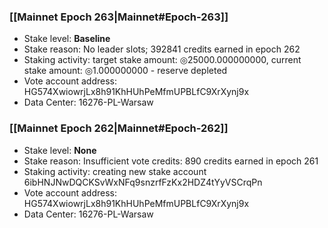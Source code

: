 ### [[Mainnet Epoch 263|Mainnet#Epoch-263]]
* Stake level: **Baseline**
* Stake reason: No leader slots; 392841 credits earned in epoch 262
* Staking activity: target stake amount: ◎25000.000000000, current stake amount: ◎1.000000000 - reserve depleted
* Vote account address: HG574XwiowrjLx8h91KhHUhPeMfmUPBLfC9XrXynj9x
* Data Center: 16276-PL-Warsaw
### [[Mainnet Epoch 262|Mainnet#Epoch-262]]
* Stake level: **None**
* Stake reason: Insufficient vote credits: 890 credits earned in epoch 261
* Staking activity: creating new stake account 6ibHNJNwDQCKSvWxNFq9snzrfFzKx2HDZ4tYyVSCrqPn
* Vote account address: HG574XwiowrjLx8h91KhHUhPeMfmUPBLfC9XrXynj9x
* Data Center: 16276-PL-Warsaw